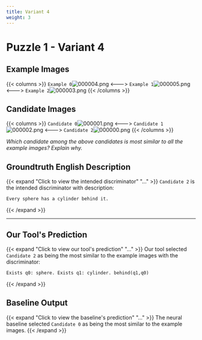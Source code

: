 ```yaml
---
title: Variant 4
weight: 3
---
```


# Puzzle 1 - Variant 4

## Example Images
{{< columns >}}
`Example 0`![000004.png](/clevr-variants/spy/fovariant-4/render/images/CLEVR_val_000004.png)
<--->
`Example 1`![000005.png](/clevr-variants/spy/fovariant-4/render/images/CLEVR_val_000005.png)
<--->
`Example 2`![000003.png](/clevr-variants/spy/fovariant-4/render/images/CLEVR_val_000003.png)
{{< /columns >}}

## Candidate Images
{{< columns >}}
`Candidate 0`![000001.png](/clevr-variants/spy/fovariant-4/render/images/CLEVR_val_000001.png)
<--->
`Candidate 1`![000002.png](/clevr-variants/spy/fovariant-4/render/images/CLEVR_val_000002.png)
<--->
`Candidate 2`![000000.png](/clevr-variants/spy/fovariant-4/render/images/CLEVR_val_000000.png)
{{< /columns >}}

*Which candidate among the above candidates is most similar to all the example images? Explain why.*

## Groundtruth English Description

{{< expand "Click to view the intended discriminator" "..." >}}
`Candidate 2` is the intended discriminator with description:
```plaintext 
Every sphere has a cylinder behind it.
```
{{< /expand >}}

---



## Our Tool's Prediction

{{< expand "Click to view our tool's prediction" "..." >}}
Our tool selected `Candidate 2` as being the most similar to the example images with the discriminator:
```plaintext
Exists q0: sphere. Exists q1: cylinder. behind(q1,q0)
```
{{< /expand >}}



## Baseline Output

{{< expand "Click to view the baseline's prediction" "..." >}}
The neural baseline selected `Candidate 0` as being the most similar to the example images.
{{< /expand >}}

